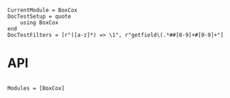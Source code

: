 ```@meta
CurrentModule = BoxCox
DocTestSetup = quote
    using BoxCox
end
DocTestFilters = [r"([a-z]*) => \1", r"getfield\(.*##[0-9]+#[0-9]+"]
```

# API

```@index
```

```@autodocs
Modules = [BoxCox]
```
